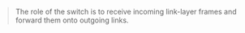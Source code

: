 > The role of the switch is to receive incoming link-layer frames and forward them onto outgoing links.
